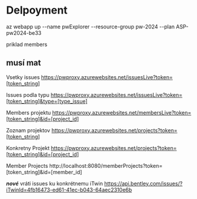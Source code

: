 # Delpoyment

az webapp up --name pwExplorer --resource-group pw-2024 --plan ASP-pw2024-be33

priklad members

## musí mat

Vsetky issues
https://pwproxy.azurewebsites.net/issuesLive?token=[token_string]

Issues podla typu
https://pwproxy.azurewebsites.net/issuesLive?token=[token_string]&type=[type_issue]

Members projektu
https://pwproxy.azurewebsites.net/membersLive?token=[token_string]&id=[project_id]

Zoznam projektov
https://pwproxy.azurewebsites.net/projects?token=[token_string]

Konkretny Projekt
https://pwproxy.azurewebsites.net/projects?token=[token_string]&id=[project_id]

Member Projects
http://localhost:8080/memberProjects?token=[token_string]&id=[member_id]

*****nové*****
vráti issues ku konkrétnemu iTwin
https://api.bentley.com/issues/?iTwinId=4fb16473-ed61-41ec-b043-64aec2310e6b

